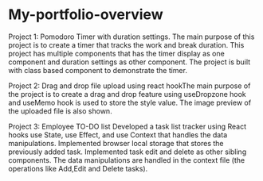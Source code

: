 # My-portfolio-overview
Project 1: Pomodoro Timer with duration settings.
The main purpose of this project is to create a timer that tracks the work and break duration. This project has multiple components that has the timer display as one component and duration settings as other component.
The project is built with class based component to demonstrate the timer.

Project 2: 
Drag and drop file upload using react hookThe main purpose of the project is to create a drag and drop feature using useDropzone hook and 
useMemo hook is used to store the style value.
The image preview of the uploaded file is also shown.

Project 3: Employee TO-DO list 
Developed a task list tracker using React hooks use State, use Effect, and use Context that handles the data manipulations.
Implemented browser local storage that stores the previously added task. Implemented task edit and delete as other sibling components.
The data manipulations are handled in the context file (the operations like Add,Edit and Delete tasks).


